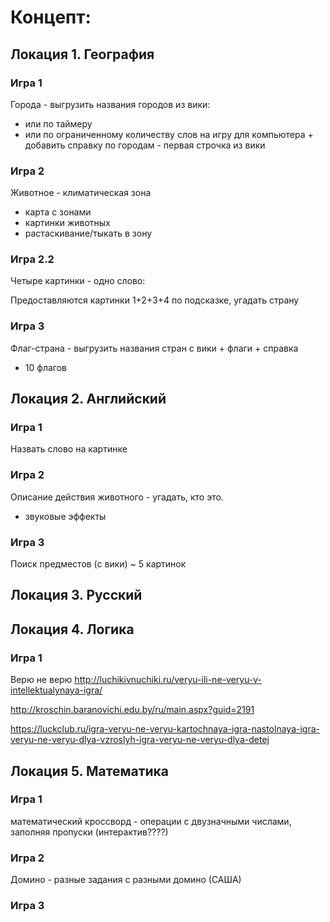 # Концепт:

## Локация 1. География

### Игра 1

Города - выгрузить названия городов из вики:
* или по таймеру
* или по ограниченному количеству слов на игру для компьютера
\+ добавить справку по городам - первая строчка из вики

### Игра 2

Животное - климатическая зона

* карта с зонами
* картинки животных
* растаскивание/тыкать в зону

### Игра 2.2

Четыре картинки - одно слово:

Предоставляются картинки 1+2+3+4 по подсказке, угадать страну

### Игра 3

Флаг-страна - выгрузить названия стран с вики + флаги + справка

* 10 флагов

## Локация 2. Английский

### Игра 1

Назвать слово на картинке

### Игра 2

Описание действия животного - угадать, кто это.
 + звуковые эффекты

### Игра 3

Поиск предместов (с вики) ~ 5 картинок


## Локация 3. Русский



## Локация 4. Логика

### Игра 1

Верю не верю http://luchikivnuchiki.ru/veryu-ili-ne-veryu-v-intellektualynaya-igra/

http://kroschin.baranovichi.edu.by/ru/main.aspx?guid=2191

https://luckclub.ru/igra-veryu-ne-veryu-kartochnaya-igra-nastolnaya-igra-veryu-ne-veryu-dlya-vzroslyh-igra-veryu-ne-veryu-dlya-detej

## Локация 5. Математика

### Игра 1

математический кроссворд - операции с двузначными числами, заполняя пропуски (интерактив????)

### Игра 2

Домино - разные задания с разными домино (САША)

### Игра 3
